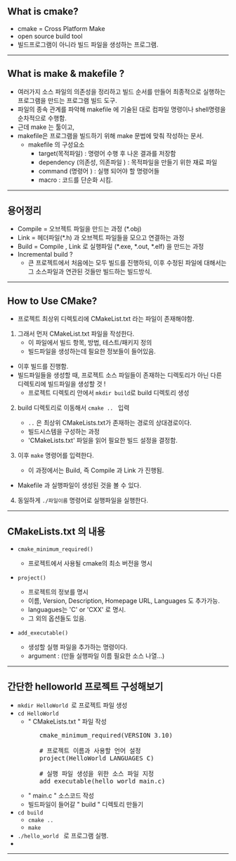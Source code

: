 ## What is cmake? 
* cmake = Cross Platform Make 
* open source build tool
* 빌드프로그램이 아니라 빌드 파일을 생성하는 프로그램.

<hr>

## What is make & makefile ? 

* 여러가지 소스 파일의 의존성을 정리하고 빌드 순서를 만들어 
최종적으로 실행하는 프로그램을 만드는 프로그램 빌드 도구.
* 파일의 종속 관계를 파악해 makefile 에 기술된 대로 컴파일 명령이나 shell명령을 순차적으로 수행함.
* 근데 make 는 툴이고,  
* makefile은 프로그램을 빌드하기 위해 make 문법에 맞춰 작성하는 문서. 
    * makefile 의 구성요소
        * target(목적파일) : 명령어 수행 후 나온 결과를 저장함
        * dependency (의존성, 의존파일 ) : 목적파일을 만들기 위한 재료 파일
        * command (명령어 ) : 실행 되어야 할 명령어들
        * macro : 코드를 단순화 시킴.
<hr>

## 용어정리 

* Compile = 오브젝트 파일을 만드는 과정 (*.obj)
* Link = 헤더파일(*.h) 과 오브젝트 파일들을 모으고 연결하는 과정
* Build = Compile , Link 로 실행파일 (*.exe, *.out, *.elf) 을 만드는 과정
* Incremental build ?
    * 큰 프로젝트에서 처음에는 모두 빌드를 진행하되, 
    이후 수정된 파일에 대해서는 그 소스파일과 연관된 것들만 빌드하는 빌드방식.

<hr>

## How to Use CMake? 

* 프로젝트 최상위 디렉토리에 CMakeList.txt 라는 파일이 존재해야함.
1. 그래서 먼저 CMakeList.txt 파일을 작성한다. 
   * 이 파일에서 빌드 항목, 방법, 테스트/패키지 정의
   * 빌드파일을 생성하는데 필요한 정보들이 들어있음. 

* 이후 빌드를 진행함. 
* 빌드파일들을 생성할 때, 프로젝트 소스 파일들이 존재하는 디렉토리가 아닌 다른 디렉토리에 빌드파일을 생성할 것 !
   * 프로젝트 디렉토리 안에서 ```mkdir build```로 build 디렉토리 생성    

2.  build 디렉토리로 이동해서 ```cmake .. ``` 입력
    * ```..``` 은 최상위 CMakeLists.txt가 존재하는 경로의 상대경로이다.
    * 빌드시스템을 구성하는 과정
    * 'CMakeLists.txt' 파일을 읽어 필요한 빌드 설정을 결정함. 

3. 이후 ```make``` 명령어를 입력한다. 
    * 이 과정에서는 Build, 즉 Compile 과 Link 가 진행됨.
* Makefile 과 실행파일이 생성된 것을 볼 수 있다.

4. 동일하게 ```./파일이름``` 명령어로 실행파일을 실행한다. 

<hr>

## CMakeLists.txt 의 내용

* ```cmake_minimum_required()``` 
    * 프로젝트에서 사용될 cmake의 최소 버전을 명시

* ```project()```
    * 프로젝트의 정보를 명시
    * 이름, Version, Description, Homepage URL, Languages 도 추가가능.
    * languagues는 'C' or 'CXX' 로 명시.
    * 그 외의 옵션들도 있음.

* ```add_executable()```
    * 생성할 실행 파일을 추가하는 명령이다.
    * argument : (만들 실행파일 이름 필요한 소스 나열...)
<hr> 

 ## 간단한 helloworld 프로젝트 구성해보기
 * ```mkdir HelloWorld ```로 프로젝트 파일 생성
 * ```cd HelloWorld ``` 
    * " CMakeLists.txt " 파일 작성 
      <pre>
         cmake_minimum_required(VERSION 3.10)

         # 프로젝트 이름과 사용할 언어 설정
         project(HelloWorld LANGUAGES C)

         # 실행 파일 생성을 위한 소스 파일 지정
         add_executable(hello_world main.c)
      </pre>
    * " main.c " 소스코드 작성
    * 빌드파일이 들어갈 " build " 디렉토리 만들기
* ```cd build ``` 
   * ``` cmake .. ```
   * ``` make ```
* ```./hello_world ``` 로 프로그램 실행.
* 

<hr> 
